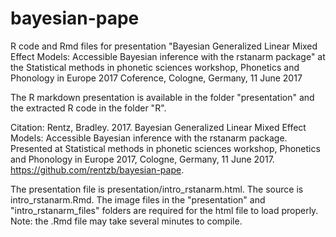 # bayesian-pape
R code and Rmd files for presentation "Bayesian Generalized Linear Mixed Effect Models: Accessible Bayesian inference with the rstanarm package" at the Statistical methods in phonetic sciences workshop, Phonetics and Phonology in Europe 2017 Coference, Cologne, Germany, 11 June 2017

The R markdown presentation is available in the folder "presentation" and the extracted R code in the folder "R".

Citation: Rentz, Bradley. 2017. Bayesian Generalized Linear Mixed Effect Models: Accessible Bayesian inference with the rstanarm package. Presented at Statistical methods in phonetic sciences workshop, Phonetics and Phonology in Europe 2017, Cologne, Germany, 11 June 2017. https://github.com/rentzb/bayesian-pape.

The presentation file is presentation/intro_rstanarm.html. The source is intro_rstanarm.Rmd. The image files in the "presentation" and "intro_rstanarm_files" folders are required for the html file to load properly.  Note: the .Rmd file may take several minutes to compile.
